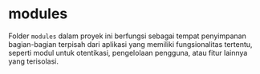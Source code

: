 # modules

Folder `modules` dalam proyek ini berfungsi sebagai tempat penyimpanan bagian-bagian terpisah dari aplikasi yang memiliki fungsionalitas tertentu, seperti modul untuk otentikasi, pengelolaan pengguna, atau fitur lainnya yang terisolasi.
